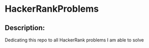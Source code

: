 # HackerRankProblems

## Description:
Dedicating this repo to all HackerRank problems I am able to solve
